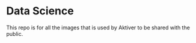 # Data Science

This repo is for all the images that is used by Aktiver to be shared with the public.
